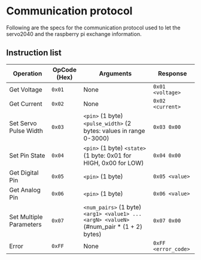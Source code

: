# Communication protocol

Following are the specs for the communication protocol used to let the servo2040 and the raspberry pi exchange information.

## Instruction list

| Operation                 | OpCode (Hex) | Arguments                                                                                   | Response           |
|---------------------------|--------------|---------------------------------------------------------------------------------------------|--------------------|
| Get Voltage               | `0x01`       | None                                                                                        | `0x01 <voltage>`   |
| Get Current               | `0x02`       | None                                                                                        | `0x02 <current>`   |
| Set Servo Pulse Width     | `0x03`       | `<pin>` (1 byte) `<pulse_width>` (2 bytes: values in range 0-3000)                          | `0x03 0x00`        |
| Set Pin State             | `0x04`       | `<pin>` (1 byte) `<state>` (1 byte: 0x01 for HIGH, 0x00 for LOW)                            | `0x04 0x00`        |
| Get Digital Pin           | `0x05`       | `<pin>` (1 byte)                                                                            | `0x05 <value>`     |
| Get Analog Pin            | `0x06`       | `<pin>` (1 byte)                                                                            | `0x06 <value>`     |
| Set Multiple Parameters   | `0x07`       | `<num_pairs>` (1 byte) `<arg1> <value1> ... <argN> <valueN>` (#num_pair * (1 + 2) bytes)    | `0x07 0x00`        |
| Error                     | `0xFF`       | None                                                                                        | `0xFF <error_code>`|

